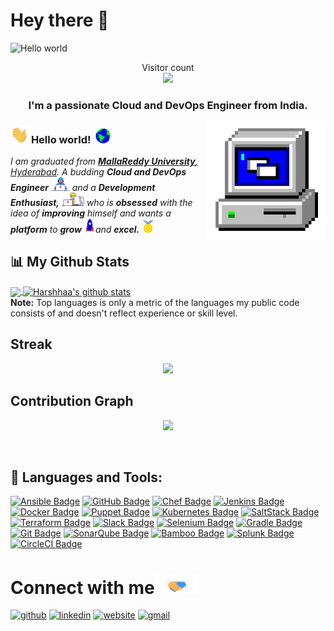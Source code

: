 # Hey there :wave:

<img src="https://raw.githubusercontent.com/sagar-viradiya/sagar-viradiya/master/resources/banner.png" alt="Hello world">

<p align="center"> 
  Visitor count<br>
  <img src="https://profile-counter.glitch.me/sagar-viradiya/count.svg/" />
</p>

<h3 align="center">I'm a passionate Cloud and DevOps Engineer from India.</h3>
<!-- 
    &nbsp; [![HitCount](http://hits.dwyl.com/IMMANUEL44/IMMANUEL44.svg)](http://hits.dwyl.com/IMMANUEL44/IMMANUEL44) 
-->

<img align="right" alt="PC GIF" src="https://github.com/harshhaareddy/harshhaareddy/blob/master/Assets/PC.gif" width="190" />

### <img src="https://github.com/harshhaareddy/harshhaareddy/blob/master/Assets/Hi.gif" width="29px"> **Hello world!** &nbsp;<img src="https://github.com/harshhaareddy/harshhaareddy/blob/master/Assets/Earth.gif" width="24px">

<p>
  <em>
    I am  graduated from <a href="https://www.mallareddyuniversity.ac.in/"> <b>MallaReddy University</b>, Hyderabad</a>.  
    A budding <b>Cloud and DevOps Engineer</b> <img src="https://github.com/harshhaareddy/harshhaareddy/blob/master/Assets/Developer.gif" width="30px"> and a <b>Development    Enthusiast,</b>&nbsp;<img src="https://github.com/harshhaareddy/harshhaareddy/blob/master/Assets/Designer.gif" width="36px">  who is <b>obsessed</b>
    with the idea of <b>improving</b> himself and wants a <b>platform</b> to 
    <b>grow</b> <img src="https://github.com/harshhaareddy/harshhaareddy/blob/master/Assets/Rocket.gif" width="18px">and 
    <b>excel.</b> <img src="https://github.com/harshhaareddy/harshhaareddy/blob/master/Assets/Medal.gif" width="20px">
  </em>  
</p>


## 📊 My Github Stats

 <a href="https://github.com/harshhaareddy">
  <img align="center" src="https://github-readme-stats.vercel.app/api/top-langs/?username=harshhaareddy&theme=vision-friendly-dark&hide_langs_below=1&count_private=true" />
 <a href="https://github.com/harshhaareddy">
 <img align="center" src="https://github-readme-stats.vercel.app/api?username=harshhaareddy&show_icons=true&theme=vision-friendly-dark&layout=compact&line_height=27&count_private=true" alt="Harshhaa's github stats"/>
 <a/>
     <br/>
  <b>Note:</b> Top languages is only a metric of the languages my public code consists of and doesn't reflect experience or skill level.


## Streak

<p align="center"><img src="https://github-readme-streak-stats.herokuapp.com/?user=harshhaareddy&theme=tokyonight&hide_rank=false&count_private=true&border_radius=10&line_height=28&hide_border=true&text_color=a3a3a3"/></p>
     
## Contribution Graph

<p align = "center">
 <img src="https://activity-graph.herokuapp.com/graph?username=harshhaareddy&text_color=a3a3a3&border_radius=10&line_height=28&hide_border=true&text_color=a3a3a3&theme=redical&area=true&area_color=a3a3a3"/>
</p>

</p>

<br />

</p>
    
## 🚀 Languages and Tools:


[![Ansible Badge](https://img.shields.io/badge/-Ansible-61DBFB?style=for-the-badge&labelColor=black&logo=ansible&logoColor=61DBFB)](#) [![GitHub Badge](https://img.shields.io/badge/-GitHub-F0DB4F?style=for-the-badge&labelColor=black&logo=github&logoColor=F0DB4F)](#) [![Chef Badge](https://img.shields.io/badge/-Chef-007acc?style=for-the-badge&labelColor=black&logo=chef&logoColor=007acc)](#) [![Jenkins Badge](https://img.shields.io/badge/-Jenkins-3C873A?style=for-the-badge&labelColor=black&logo=jenkins&logoColor=3C873A)](#) [![Docker Badge](https://img.shields.io/badge/-Docker-e535ab?style=for-the-badge&labelColor=black&logo=docker&logoColor=e535ab)](#) [![Puppet Badge](https://img.shields.io/badge/-Puppet-3C873A?style=for-the-badge&labelColor=black&logo=puppet&logoColor=3C873A)](#) [![Kubernetes Badge](https://img.shields.io/badge/-Kubernetes-61DBFB?style=for-the-badge&labelColor=black&logo=kubernetes&logoColor=61DBFB)](#) [![SaltStack Badge](https://img.shields.io/badge/-SaltStack-007acc?style=for-the-badge&labelColor=black&logo=saltstack&logoColor=007acc)](#) [![Terraform Badge](https://img.shields.io/badge/-Terraform-F0DB4F?style=for-the-badge&labelColor=black&logo=terraform&logoColor=F0DB4F)](#) [![Slack Badge](https://img.shields.io/badge/-Slack-e535ab?style=for-the-badge&labelColor=black&logo=slack&logoColor=e535ab)](#) [![Selenium Badge](https://img.shields.io/badge/-Selenium-e74c3c?style=for-the-badge&labelColor=black&logo=selenium&logoColor=e74c3c)](#) [![Gradle Badge](https://img.shields.io/badge/-Gradle-61DBFB?style=for-the-badge&labelColor=black&logo=gradle&logoColor=61DBFB)](#) [![Git Badge](https://img.shields.io/badge/-Git-3C873A?style=for-the-badge&labelColor=black&logo=git&logoColor=3C873A)](#) [![SonarQube Badge](https://img.shields.io/badge/-SonarQube-F0DB4F?style=for-the-badge&labelColor=black&logo=sonarqube&logoColor=F0DB4F)](#) [![Bamboo Badge](https://img.shields.io/badge/-Bamboo-e535ab?style=for-the-badge&labelColor=black&logo=bamboo&logoColor=e535ab)](#) [![Splunk Badge](https://img.shields.io/badge/-Splunk-e74c3c?style=for-the-badge&labelColor=black&logo=splunk&logoColor=e74c3c)](#) [![CircleCI Badge](https://img.shields.io/badge/-CircleCI-007acc?style=for-the-badge&labelColor=black&logo=circleci&logoColor=007acc)](#)

# Connect with me<img src="https://github.com/harshhaareddy/harshhaareddy/blob/master/Assets/Handshake.gif" height="32px">


[<img src='https://cdn.jsdelivr.net/npm/simple-icons@3.0.1/icons/github.svg' alt='github' height='40'>](https://github.com/Harshhaa-Dev-Projects)  [<img src='https://cdn.jsdelivr.net/npm/simple-icons@3.0.1/icons/linkedin.svg' alt='linkedin' height='40'>](https://www.linkedin.com/in/harshhaa-vardhan-reddy-5b4866113/)  [<img src='https://cdn.jsdelivr.net/npm/simple-icons@3.0.1/icons/icloud.svg' alt='website' height='40'>](https://harshhaa-dev-projects.github.io/)  [<img src='https://cdn.jsdelivr.net/npm/simple-icons@3.0.1/icons/gmail.svg' alt='gmail' height='40'>](harshhaa03@gmail.com)  
